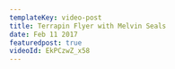 ```yaml
---
templateKey: video-post
title: Terrapin Flyer with Melvin Seals
date: Feb 11 2017
featuredpost: true
videoId: EkPCzwZ_x58
---
```


